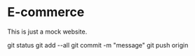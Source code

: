 # E-commerce
This is just a mock website.

git status
git add --all
git commit -m "message"
git push origin <branch name>
